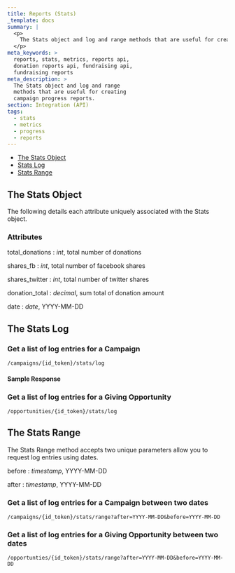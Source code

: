 ```yaml
---
title: Reports (Stats)
_template: docs
summary: |
  <p>
  	The Stats object and log and range methods that are useful for creating campaign progress reports.
  </p>
meta_keywords: >
  reports, stats, metrics, reports api,
  donation reports api, fundraising api,
  fundraising reports
meta_description: >
  The Stats object and log and range
  methods that are useful for creating
  campaign progress reports.
section: Integration (API)
tags:
  - stats
  - metrics
  - progress
  - reports
---
```

- [The Stats Object](#object)
- [Stats Log](#log)
- [Stats Range](#list)

<a id="object"></a>

The Stats Object
-----------------------------

The following details each attribute uniquely associated with the Stats object.

### Attributes

total_donations
: *int*, total number of donations

shares_fb
: *int*, total number of facebook shares

shares_twitter
: *int*, total number of twitter shares

donation_total
: *decimal*, sum total of donation amount

date
: *date*, YYYY-MM-DD

<a id="log"></a>

The Stats Log
-----------------------------

### Get a list of log entries for a Campaign

	/campaigns/{id_token}/stats/log

#### Sample Response

<script src="https://gist.github.com/mindsondesignlab/aaa9a161ce7454cd858d.js"></script>


### Get a list of log entries for a Giving Opportunity

	/opportunities/{id_token}/stats/log

<a id="Range"></a>

The Stats Range
-----------------------------

The Stats Range method accepts two unique parameters allow you to request log entries using dates.

before
: *timestamp*, YYYY-MM-DD

after
: *timestamp*, YYYY-MM-DD

### Get a list of log entries for a Campaign between two dates

	/campaigns/{id_token}/stats/range?after=YYYY-MM-DD&before=YYYY-MM-DD

### Get a list of log entries for a Giving Opportunity between two dates

	/opportunties/{id_token}/stats/range?after=YYYY-MM-DD&before=YYYY-MM-DD
